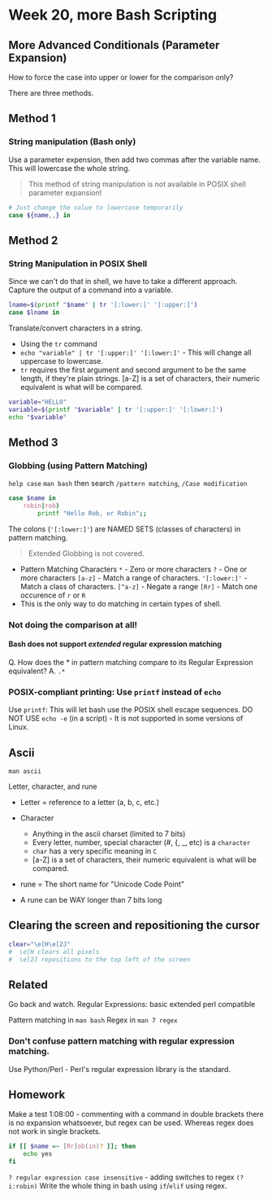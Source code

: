 
# Week 20, more Bash Scripting


## More Advanced Conditionals (Parameter Expansion)

How to force the case into upper or lower for the comparison only?


There are three methods.


## Method 1
### String manipulation (Bash only)
Use a parameter expension, then add two commas after the variable name. This will lowercase the
whole string.
> This method of string manipulation is not available in POSIX shell parameter expansion!
```bash
# Just change the value to lowercase temporarily
case ${name,,} in
```


## Method 2
### String Manipulation in POSIX Shell
Since we can't do that in shell, we have to take a different approach.
Capture the output of a command into a variable.

```sh
lname=$(printf "$name" | tr '[:lower:]' '[:upper:]')
case $lname in
```

Translate/convert characters in a string.
* Using the `tr` command
* `echo "variable" | tr '[:upper:]' '[:lower:]'` - This will change all uppercase to lowercase.
* `tr` requires the first argument and second argument to be the same length, if they're plain strings.
[a-Z] is a set of characters, their numeric equivalent is what will be compared.

```sh
variable="HELLO"
variable=$(printf "$variable" | tr '[:upper:]' '[:lower:]')
echo "$variable"
```

## Method 3
### Globbing (using Pattern Matching)
`help case`
`man bash` then search `/pattern matching`, `/Case modification`

```sh
case $name in
    robin|rob)
        printf "Hello Rob, or Robin";;

```
The colons (` '[:lower:]' `) are NAMED SETS (classes of characters) in pattern matching.
> Extended Globbing is not covered.

* Pattern Matching Characters
`*` - Zero or more characters
`?` - One or more characters
`[a-z]` - Match a range of characters.
`'[:lower:]'` - Match a class of characters.
`[^a-z]` - Negate a range
`[Rr]` - Match one occurence of `r` or `R`
* This is the only way to do matching in certain types of shell.

### Not doing the comparison at all!

#### Bash does not support *extended* regular expression matching

Q. How does the * in pattern matching compare to its Regular Expression equivalent? 
A. `.*` 


### POSIX-compliant printing: Use `printf` instead of `echo`
Use `printf`: This will let bash use the POSIX shell escape sequences.
DO NOT USE `echo -e` (in a script) - It is not supported in some versions of Linux.


## Ascii
`man ascii`

Letter, character, and rune

* Letter = reference to a letter (a, b, c, etc.)

* Character
    * Anything in the ascii charset (limited to 7 bits)
    * Every letter, number, special character (#, {, _, etc) is a `character`
    * `char` has a very specific meaning in `C`
    * [a-Z] is a set of characters, their numeric equivalent is what will be compared.

* rune = The short name for "Unicode Code Point"
* A rune can be WAY longer than 7 bits long


## Clearing the screen and repositioning the cursor
```bash
clear="\e[H\e[2J"
#  \e[H clears all pixels
#  \e[2J repositions to the top left of the screen
```

## Related
Go back and watch.
Regular Expressions:
    basic
    extended
    perl compatible

Pattern matching in `man bash`
Regex in `man 7 regex`

### Don't confuse pattern matching with regular expression matching.
Use Python/Perl - Perl's regular expression library is the standard.

## Homework
Make a test
1:08:00 - commenting with a command
in double brackets there is no expansion whatsoever, but regex can be used.
Whereas regex does not work in single brackets.
```bash
if [[ $name =~ [Rr]ob(in)? ]]; then
    echo yes
fi
```
`? regular expression case insensitive` - adding switches to regex
`(?i:robin)`
Write the whole thing in bash using `if`/`elif` using regex.
